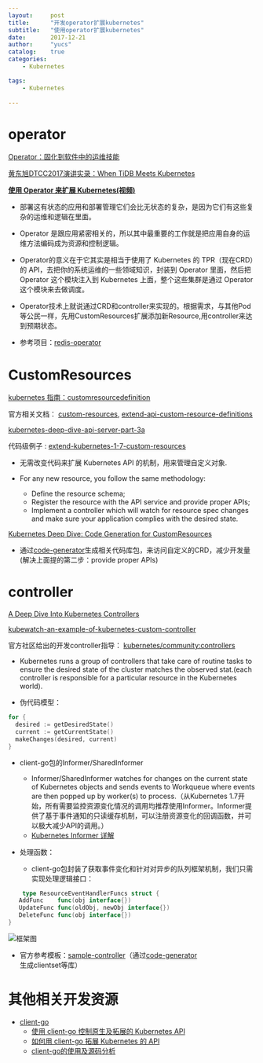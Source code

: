 ```yaml
---
layout:     post
title:      "开发operator扩展kubernetes"
subtitle:   "使用operator扩展kubernetes"
date:       2017-12-21
author:     "yucs"
catalog:    true
categories: 
	- Kubernetes

tags:
    - Kubernetes
      
---
```



 
# operator

[Operator：固化到软件中的运维技能](http://blog.fleeto.us/translation/introducing-operators-putting-operational-knowledge-software)
 
[黄东旭DTCC2017演讲实录：When TiDB Meets Kubernetes](https://zhuanlan.zhihu.com/p/27229692?utm_source=wechat_session&utm_medium=social)

 **[使用 Operator 来扩展 Kubernetes(视频)](https://k8smeetup.maodou.io/course/hFRDJyzkdWXPFanyY)**
 
 - 部署这有状态的应用和部署管理它们会比无状态的复杂，是因为它们有这些复杂的运维和逻辑在里面。
 
 - Operator 是跟应用紧密相关的，所以其中最重要的工作就是把应用自身的运维方法编码成为资源和控制逻辑。

 - Operator的意义在于它其实是相当于使用了 Kubernetes 的 TPR（现在CRD）的 API，去把你的系统运维的一些领域知识，封装到 Operator 里面，然后把 Operator 这个模块注入到 Kubernetes 上面，整个这些集群是通过 Operator 这个模块来去做调度。 

- Operator技术上就说通过CRD和controller来实现的。根据需求，与其他Pod等公民一样，先用CustomResources扩展添加新Resource,用controller来达到预期状态。
- 参考项目：[redis-operator](https://github.com/spotahome/redis-operator)

# CustomResources

[kubernetes 指南：customresourcedefinition](https://kubernetes.feisky.xyz/concepts/customresourcedefinition.html)

官方相关文档： [custom-resources](https://kubernetes.io/docs/concepts/api-extension/custom-resources), [extend-api-custom-resource-definitions](https://kubernetes.io/docs/tasks/access-kubernetes-api/extend-api-custom-resource-definitions/)


[kubernetes-deep-dive-api-server-part-3a](https://blog.openshift.com/kubernetes-deep-dive-api-server-part-3a/)  


代码级例子 : [extend-kubernetes-1-7-custom-resources](https://thenewstack.io/extend-kubernetes-1-7-custom-resources/)

 - 无需改变代码来扩展 Kubernetes API 的机制，用来管理自定义对象.
 
 - For any new resource, you follow the same methodology:
   - Define the resource schema;
   - Register the resource with the API service and provide proper APIs;
   - Implement a controller which will watch for resource spec changes and make sure your application complies with the desired state.



[Kubernetes Deep Dive: Code Generation for CustomResources](https://blog.openshift.com/kubernetes-deep-dive-code-generation-customresources/)

  - 通过[code-generator](https://github.com/kubernetes/code-generator)生成相关代码库包，来访问自定义的CRD，减少开发量(解决上面提的第二步：provide proper APIs)

# controller
[A Deep Dive Into Kubernetes Controllers
](https://engineering.bitnami.com/articles/a-deep-dive-into-kubernetes-controllers.html)

[kubewatch-an-example-of-kubernetes-custom-controller](https://engineering.bitnami.com/articles/kubewatch-an-example-of-kubernetes-custom-controller.html)


官方社区给出的开发controller指导： [kubernetes/community:controllers](https://github.com/kubernetes/community/blob/8decfe4/contributors/devel/controllers.md)


 
- Kubernetes runs a group of controllers that take care of routine tasks to ensure the desired state of the cluster matches the observed stat.(each controller is responsible for a particular resource in the Kubernetes world).
 


- 伪代码模型：

```go
for {
  desired := getDesiredState()
  current := getCurrentState()
  makeChanges(desired, current)
}
```

- client-go包的Informer/SharedInformer 
  - Informer/SharedInformer watches for changes on the current state of Kubernetes objects and sends events to Workqueue where events are then popped up by worker(s) to process.（从Kubernetes 1.7开始，所有需要监控资源变化情况的调用均推荐使用Informer。Informer提供了基于事件通知的只读缓存机制，可以注册资源变化的回调函数，并可以极大减少API的调用。）
  - [Kubernetes Informer 详解](https://www.kubernetes.org.cn/2693.html)

- 处理函数：
  - client-go包封装了获取事件变化和针对对异步的队列框架机制，我们只需实现处理逻辑接口：

 ```go
     type ResourceEventHandlerFuncs struct {
	AddFunc    func(obj interface{})
	UpdateFunc func(oldObj, newObj interface{})
	DeleteFunc func(obj interface{})
}
 ```
 
  ![框架图](https://yucs.github.io/picture/genenal_pattern_controller.png)


- 官方参考模板：[sample-controller](https://github.com/kubernetes/sample-controller)（通过[code-generator](https://github.com/kubernetes/code-generator)生成clientset等库）


# 其他相关开发资源

- [client-go](https://github.com/kubernetes/client-go)
  - [使用 client-go 控制原生及拓展的 Kubernetes API](https://my.oschina.net/caicloud/blog/829365)
  - [如何用 client-go 拓展 Kubernetes 的 API](http://www.k8smeetup.com/article/VJsZn@nT7) 
  - [client-go的使用及源码分析](http://www.huweihuang.com/article/source-analysis/client-go-source-analysis/)


  




